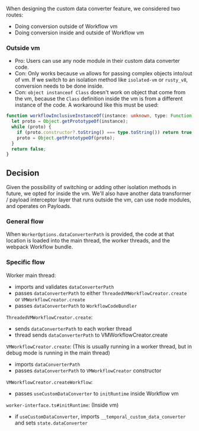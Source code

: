 When designing the custom data converter feature, we considered two routes:

- Doing conversion outside of Workflow vm
- Doing conversion inside and outside of Workflow vm

### Outside vm

- Pro: Users can use any node module in their custom data converter code.
- Con: Only works because `vm` allows for passing complex objects into/out of vm. If we switch to an isolation method like `isolated-vm` or `rusty_v8`, conversion needs to be done inside.
- Con: `object instanceof Class` doesn't work on object that come from the vm, because the `Class` definition inside the vm is from a different instance of the code. A workaround like this must be used:

```ts
function workflowInclusiveInstanceOf(instance: unknown, type: Function): boolean {
  let proto = Object.getPrototypeOf(instance);
  while (proto) {
    if (proto.constructor?.toString() === type.toString()) return true;
    proto = Object.getPrototypeOf(proto);
  }
  return false;
}
```

## Decision

Given the possibility of switching or adding other isolation methods in future, we opted for inside the vm. We'll also have another data transformer / payload interceptor layer that runs outside the vm, can use node modules, and operates on Payloads.

### General flow

When `WorkerOptions.dataConverterPath` is provided, the code at that location is loaded into the main thread, the worker threads, and the webpack Workflow bundle.

### Specific flow

Worker main thread:

- imports and validates `dataConverterPath`
- passes `dataConverterPath` to either `ThreadedVMWorkflowCreator.create` or `VMWorkflowCreator.create`
- passes `dataConverterPath` to `WorkflowCodeBundler`

`ThreadedVMWorkflowCreator.create`:

- sends `dataConverterPath` to each worker thread
- thread sends `dataConverterPath` to VMWorkflowCreator.create

`VMWorkflowCreator.create`:
(This is usually running in a worker thread, but in debug mode is running in the main thread)

- imports `dataConverterPath`
- passes `dataConverterPath` to `VMWorkflowCreator` constructor

`VMWorkflowCreator.createWorkflow`:

- passes `useCustomDataConverter` to `initRuntime` inside Workflow vm

`worker-interface.ts#initRuntime`:
(Inside vm)

- if `useCustomDataConverter`, imports `__temporal_custom_data_converter` and sets `state.dataConverter`
